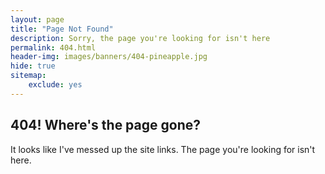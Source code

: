 ```yaml
---
layout: page
title: "Page Not Found"
description: Sorry, the page you're looking for isn't here
permalink: 404.html
header-img: images/banners/404-pineapple.jpg
hide: true
sitemap:
    exclude: yes
---
```


## 404! Where's the page gone?

It looks like I've messed up the site links. The page you're looking for isn't here.
